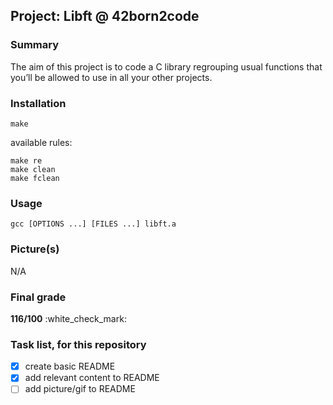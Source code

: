 ## Project: Libft @ 42born2code

### Summary
The aim of this project is to code a C library regrouping usual functions that you’ll be allowed to use in all your other projects.

### Installation
```
make
```

available rules:
```
make re
make clean
make fclean
```

### Usage
`gcc [OPTIONS ...] [FILES ...] libft.a`

### Picture(s)
N/A

### Final grade
**116/100** :white\_check\_mark:

### Task list, for this repository
- [x] create basic README
- [x] add relevant content to README
- [ ] add picture/gif to README
